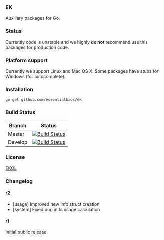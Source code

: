 ### EK

Auxiliary packages for Go.

### Status

Currently code is unstable and we highly **do not** recommend use this packages for production code.

### Platform support

Currently we support Linux and Mac OS X. Some packages have stubs for Windows (for autocomplete).

### Installation

````
go get github.com/essentialkaos/ek
````

### Build Status

| Branch | Status |
|------------|--------|
| Master | [![Build Status](https://travis-ci.org/essentialkaos/ek.svg?branch=master)](https://travis-ci.org/essentialkaos/ek) |
| Develop | [![Build Status](https://travis-ci.org/essentialkaos/ek.svg?branch=develop)](https://travis-ci.org/essentialkaos/ek) |

### License

[EKOL](https://essentialkaos.com/ekol)

### Changelog

#### r2

* [usage] Improved new Info struct creation
* [system] Fixed bug in fs usage calculation

#### r1

Initial public release
